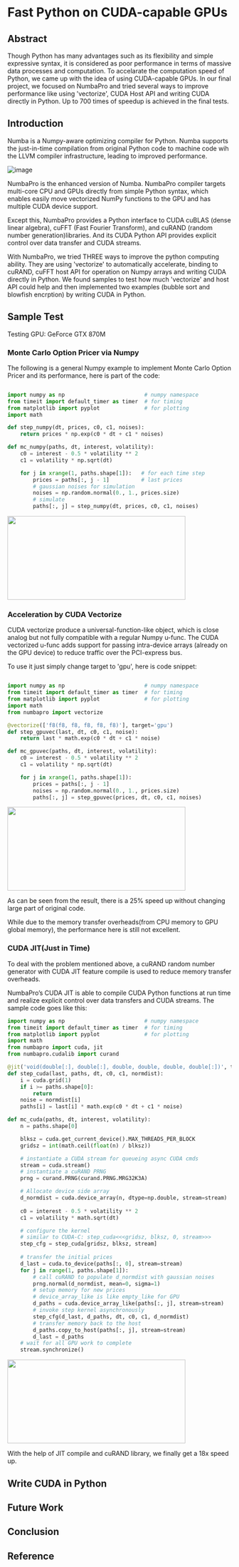 # Fast Python on CUDA-capable GPUs

## Abstract

Though Python has many advantages such as its flexibility and simple expressive syntax, it is considered as poor performance in terms of massive data processes and computation. To accelarate the computation speed of Python, we came up with the idea of using CUDA-capable GPUs. In our final project, we focused on NumbaPro and tried several ways to improve performance like using 'vectorize', CUDA Host API and writing CUDA directly in Python. Up to 700 times of speedup is achieved in the final tests.


## Introduction

Numba is a Numpy-aware optimizing compiler for Python. Numba supports the just-in-time compilation from original Python code to machine code wih the LLVM compiler infrastructure, leading to improved performance.

![image](https://github.com/aaron7777/pic/raw/master/1.jpg)

NumbaPro is the enhanced version of Numba. NumbaPro compiler targets multi-core CPU and GPUs directly from simple Python syntax, which enables easily move vectorized NumPy functions to the GPU and has multiple CUDA device support.

Except this, NumbaPro provides a Python interface to CUDA cuBLAS (dense linear algebra), cuFFT (Fast Fourier Transform), and cuRAND (random number generation)libraries. And its CUDA Python API provides explicit control over data transfer and CUDA streams.

With NumbaPro, we tried THREE ways to improve the python computing ability. They are using 'vectorize' to automatically accelerate, binding to cuRAND, cuFFT host API for operation on Numpy arrays and writing CUDA directly in Python. We found samples to test how much 'vectorize' and host API could help and then implemented two examples (bubble sort and blowfish encrption) by writing CUDA in Python.


## Sample Test
Testing GPU: GeForce GTX 870M

### Monte Carlo Option Pricer via Numpy

The following is a general Numpy example to implement Monte Carlo Option Pricer and its performance, here is part of the code:

```python

import numpy as np                         # numpy namespace
from timeit import default_timer as timer  # for timing
from matplotlib import pyplot              # for plotting
import math

def step_numpy(dt, prices, c0, c1, noises):
    return prices * np.exp(c0 * dt + c1 * noises)

def mc_numpy(paths, dt, interest, volatility):
    c0 = interest - 0.5 * volatility ** 2
    c1 = volatility * np.sqrt(dt)

    for j in xrange(1, paths.shape[1]):   # for each time step
        prices = paths[:, j - 1]          # last prices
        # gaussian noises for simulation
        noises = np.random.normal(0., 1., prices.size)
        # simulate
        paths[:, j] = step_numpy(dt, prices, c0, c1, noises)
```

<img src="https://raw.githubusercontent.com/shaowei-su/CSC453/master/NumbaproTests/1.png" width="400px" height="188px">


### Acceleration by CUDA Vectorize

CUDA vectorize produce a universal-function-like object, which is close analog but not fully compatible with a regular Numpy u-func. The CUDA vectorized u-func adds support for passing intra-device arrays (already on the GPU device) to reduce traffic over the PCI-express bus. 

To use it just simply change target to 'gpu', here is code snippet:

```python

import numpy as np                         # numpy namespace
from timeit import default_timer as timer  # for timing
from matplotlib import pyplot              # for plotting
import math
from numbapro import vectorize

@vectorize(['f8(f8, f8, f8, f8, f8)'], target='gpu')
def step_gpuvec(last, dt, c0, c1, noise):
    return last * math.exp(c0 * dt + c1 * noise)

def mc_gpuvec(paths, dt, interest, volatility):
    c0 = interest - 0.5 * volatility ** 2
    c1 = volatility * np.sqrt(dt)

    for j in xrange(1, paths.shape[1]):
        prices = paths[:, j - 1]
        noises = np.random.normal(0., 1., prices.size)
        paths[:, j] = step_gpuvec(prices, dt, c0, c1, noises)

```

<img src="https://raw.githubusercontent.com/shaowei-su/CSC453/master/NumbaproTests/4.png" width="400px" height="188px">

As can be seen from the result, there is a 25% speed up without changing large part of original code.

While due to the memory transfer overheads(from CPU memory to GPU global memory), the performance here is still not excellent.

### CUDA JIT(Just in Time) 

To deal with the problem mentioned above, a cuRAND random number generator with CUDA JIT feature compile is used to reduce memory transfer overheads.

NumbaPro’s CUDA JIT is able to compile CUDA Python functions at run time and realize explicit control over data transfers and CUDA streams. The sample code goes like this:

```python
import numpy as np                         # numpy namespace
from timeit import default_timer as timer  # for timing
from matplotlib import pyplot              # for plotting
import math
from numbapro import cuda, jit
from numbapro.cudalib import curand

@jit('void(double[:], double[:], double, double, double, double[:])', target='gpu')
def step_cuda(last, paths, dt, c0, c1, normdist):
    i = cuda.grid(1)
    if i >= paths.shape[0]:
        return
    noise = normdist[i]
    paths[i] = last[i] * math.exp(c0 * dt + c1 * noise)

def mc_cuda(paths, dt, interest, volatility):
    n = paths.shape[0]

    blksz = cuda.get_current_device().MAX_THREADS_PER_BLOCK
    gridsz = int(math.ceil(float(n) / blksz))

    # instantiate a CUDA stream for queueing async CUDA cmds
    stream = cuda.stream()
    # instantiate a cuRAND PRNG
    prng = curand.PRNG(curand.PRNG.MRG32K3A)

    # Allocate device side array
    d_normdist = cuda.device_array(n, dtype=np.double, stream=stream)
    
    c0 = interest - 0.5 * volatility ** 2
    c1 = volatility * math.sqrt(dt)

    # configure the kernel
    # similar to CUDA-C: step_cuda<<<gridsz, blksz, 0, stream>>>
    step_cfg = step_cuda[gridsz, blksz, stream]
    
    # transfer the initial prices
    d_last = cuda.to_device(paths[:, 0], stream=stream)
    for j in range(1, paths.shape[1]):
        # call cuRAND to populate d_normdist with gaussian noises
        prng.normal(d_normdist, mean=0, sigma=1)
        # setup memory for new prices
        # device_array_like is like empty_like for GPU
        d_paths = cuda.device_array_like(paths[:, j], stream=stream)
        # invoke step kernel asynchronously
        step_cfg(d_last, d_paths, dt, c0, c1, d_normdist)
        # transfer memory back to the host
        d_paths.copy_to_host(paths[:, j], stream=stream)
        d_last = d_paths
    # wait for all GPU work to complete
    stream.synchronize()

```

<img src="https://raw.githubusercontent.com/shaowei-su/CSC453/master/NumbaproTests/5.png" width="400px" height="188px">

With the help of JIT compile and cuRAND library, we finally get a 18x speed up.


## Write CUDA in Python

## Future Work

## Conclusion

## Reference
